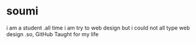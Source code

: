 # soumi
i am a student .all time  i am try to web design but i could not all type web design .so, GitHub Taught  for my life
